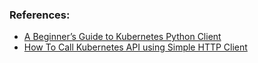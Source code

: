 


### References:
- [A Beginner’s Guide to Kubernetes Python Client](https://www.velotio.com/engineering-blog/kubernetes-python-client)
- [How To Call Kubernetes API using Simple HTTP Client](https://iximiuz.com/en/posts/kubernetes-api-call-simple-http-client/)